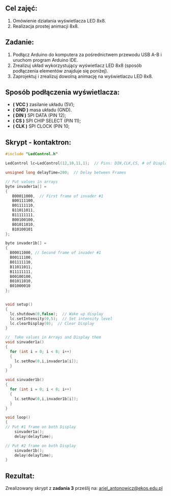 ## Cel zajęć:
1. Omówienie działania wyświetlacza LED 8x8.
2. Realizacja prostej animacji 8x8.

## Zadanie:
1. Podłącz Arduino do komputera za pośrednictwem przewodu USB A-B i uruchom program Arduino IDE.
2. Zrealizuj układ wykorzystujący wyświetlacz LED 8x8 (sposób podłączenia elementów znajduje się poniżej).
3. Zaprojektuj i zrealizuj dowolną animację na wyświetlaczu LED 8x8.

## Sposób podłączenia wyświetlacza:
  - **( VCC )** zasilanie układu (5V);
  - **( GND )** masa układu (GND).
  - **( DIN )** SPI DATA (PIN 12);
  - **( CS )**  SPI CHIP SELECT (PIN 11);
  - **( CLK )** SPI CLOCK (PIN 10;


## Skrypt - kontaktron:
```c++
#include "LedControl.h"

LedControl lc=LedControl(12,10,11,1);  // Pins: DIN,CLK,CS, # of Display connected

unsigned long delayTime=200;  // Delay between Frames

// Put values in arrays
byte invader1a[] =
{
   B00011000,  // First frame of invader #1
   B00111100,
   B01111110,
   B11011011,
   B11111111,
   B00100100,
   B01011010,
   B10100101
};

byte invader1b[] =
{
  B00011000, // Second frame of invader #1
  B00111100,
  B01111110,
  B11011011,
  B11111111,
  B00100100,
  B01011010,
  B01000010
};


void setup()
{
  lc.shutdown(0,false);  // Wake up display
  lc.setIntensity(0,5);  // Set intensity level
  lc.clearDisplay(0);  // Clear Display
}

//  Take values in Arrays and Display them
void sinvader1a()
{
  for (int i = 0; i < 8; i++)  
  {
    lc.setRow(0,i,invader1a[i]);
  }
}

void sinvader1b()
{
  for (int i = 0; i < 8; i++)
  {
    lc.setRow(0,i,invader1b[i]);
  }
}

void loop()
{
// Put #1 frame on both Display
    sinvader1a();
    delay(delayTime);

// Put #2 frame on both Display
    sinvader1b();
    delay(delayTime);
}
```

## Rezultat:
Zrealizowany skrypt z **zadania 3** prześlij na: ariel_antonowicz@ekos.edu.pl
